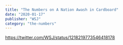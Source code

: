 ```yaml
---
title: "The Numbers on A Nation Awash in Cardboard"
date: "2020-01-17"
publisher: "WSJ"
category: "the-numbers"
---
```


https://twitter.com/WSJ/status/1218219773546418178